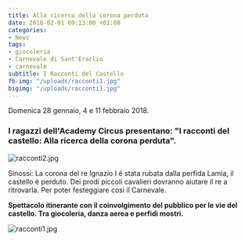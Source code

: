 ```yaml
---
title: Alla ricerca della corona perduta
date: 2018-02-01 09:13:00 +01:00
categories:
- News
tags:
- giocoleria
- Carnevale di Sant'Eraclio
- carnevale
subtitle: I Racconti del Castello
fb-img: "/uploads/racconti1.jpg"
bigimg: "/uploads/racconti1.jpg"
---
```


Domenica 28 gennaio, 4 e 11 febbraio 2018.

### I ragazzi dell'Academy Circus presentano: "I racconti del castello: Alla ricerca della corona perduta".

![racconti2.jpg](/uploads/racconti2.jpg)

Sinossi:
La corona del re Ignazio I é stata rubata dalla perfida Lamia, il castello è perduto. Dei prodi piccoli cavalieri dovranno aiutare  il re a ritrovarla. Per poter festeggiare così il Carnevale.

**Spettacolo itinerante con il coinvolgimento del pubblico per le vie del castello. Tra 
giocoleria, danza aerea e perfidi mostri.**

![racconti1.jpg](/uploads/racconti1.jpg)
